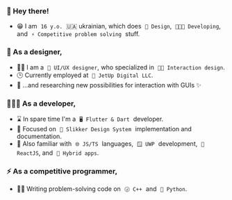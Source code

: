 ### 🥳 Hey there!
- 😁 I am  `16 y.o.`  🇺🇦 ukrainian, which does  `🎨 Design`,  `🧑🏻‍💻 Developing`,  and  `⚡ Competitive problem solving`  stuff.

### 🎨 As a designer,
- 🧑🏻 I am a  `📱 UI/UX designer`, who specialized in  `🖐🏽 Interaction design`.
- 🕒 Currently employed at  `🏢 JetUp Digital LLC`. 
- 💭 ...and researching new possibilities for interaction with GUIs ✨

### 🧑🏻‍💻 As a developer,
- ⌛ In spare time I'm a  `🖥️ Flutter & Dart`  developer.
- 🔦 Focused on  `📐 Slikker Design System`  implementation and documentation.
- 🔮 Also familiar with  `🌐 JS/TS`  languages,  `🪟 UWP`  development,  `🌟 ReactJS`, and  `🔩 Hybrid apps`.

### ⚡ As a competitive programmer,
- ✍🏻 Writing problem-solving code on  `🕝 C++`  and  `🐍 Python`.
